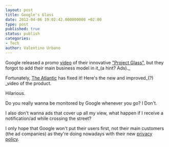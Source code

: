 ```yaml
---
layout: post
title: Google's Glass
date: 2012-04-06 19:02:42.000000000 +02:00
type: post
published: true
status: publish
categories:
- Tech
author: Valentino Urbano 
---
```


Google released a promo [video][0] of their innovative ["Project Glass"][1], but they forgot to add their main business model in it_(a hint? Ads)._

Fortunately, [The Atlantic][2] has fixed it! Here's the new and improved_(?) _video of the product.

Hilarious.

Do you really wanna be monitored by Google whenever you go? I Don't.

I also don't wanna ads that cover up all my view, what happen if I receive a notification/ad while crossing the street?

I only hope that Google won't put their users first, not their main customers  (the ad companies) as they're doing nowadays with their new [privacy policy][3].


[0]: http://www.youtube.com/watch?v=9c6W4CCU9M4&feature=player_embedded
[1]: https://plus.google.com/111626127367496192147/posts
[2]: http://www.theatlantic.com/video/archive/2012/04/googles-admented-reality-glasses/255495/
[3]: /the-new-google.html